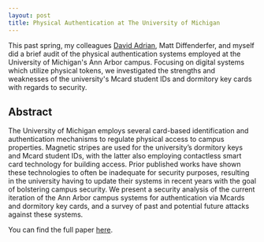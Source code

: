 ```yaml
---
layout: post
title: Physical Authentication at The University of Michigan
---
```

This past spring, my colleagues [David Adrian](https://davidadrian.org), Matt Diffenderfer, and myself did a brief audit of the physical authentication systems employed at the University of Michigan's Ann Arbor campus. Focusing on digital systems which utilize physical tokens, we investigated the strengths and weaknesses of the university's Mcard student IDs and dormitory key cards with regards to security.

## Abstract
<div class="message">
The University of Michigan employs several card-based identification and authentication mechanisms to regulate physical access to campus properties. Magnetic stripes are used for the university’s dormitory keys and Mcard student IDs, with the latter also employing contactless smart card technology for building access. Prior published works have shown these technologies to often be inadequate for security purposes, resulting in the university having to update their systems in recent years with the goal of bolstering campus security. We present a security analysis of the current iteration of the Ann Arbor campus systems for authentication via Mcards and dormitory key cards, and a survey of past and potential future attacks against these systems.
</div>

You can find the full paper [here](/files/UMich_PhysAuth_2014.pdf).
